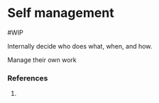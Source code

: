 # Self management
#WIP 

Internally decide who does what, when, and how.

Manage their own work

### References
1. 